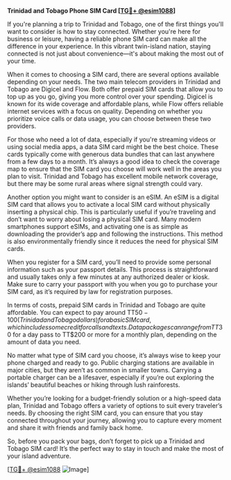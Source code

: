 **Trinidad and Tobago Phone SIM Card [[TG💪+ @esim1088](https://t.me/s/esim1088)]**

If you're planning a trip to Trinidad and Tobago, one of the first things you'll want to consider is how to stay connected. Whether you're here for business or leisure, having a reliable phone SIM card can make all the difference in your experience. In this vibrant twin-island nation, staying connected is not just about convenience—it's about making the most out of your time.

When it comes to choosing a SIM card, there are several options available depending on your needs. The two main telecom providers in Trinidad and Tobago are Digicel and Flow. Both offer prepaid SIM cards that allow you to top up as you go, giving you more control over your spending. Digicel is known for its wide coverage and affordable plans, while Flow offers reliable internet services with a focus on quality. Depending on whether you prioritize voice calls or data usage, you can choose between these two providers.

For those who need a lot of data, especially if you're streaming videos or using social media apps, a data SIM card might be the best choice. These cards typically come with generous data bundles that can last anywhere from a few days to a month. It’s always a good idea to check the coverage map to ensure that the SIM card you choose will work well in the areas you plan to visit. Trinidad and Tobago has excellent mobile network coverage, but there may be some rural areas where signal strength could vary.

Another option you might want to consider is an eSIM. An eSIM is a digital SIM card that allows you to activate a local SIM card without physically inserting a physical chip. This is particularly useful if you’re traveling and don’t want to worry about losing a physical SIM card. Many modern smartphones support eSIMs, and activating one is as simple as downloading the provider’s app and following the instructions. This method is also environmentally friendly since it reduces the need for physical SIM cards.

When you register for a SIM card, you’ll need to provide some personal information such as your passport details. This process is straightforward and usually takes only a few minutes at any authorized dealer or kiosk. Make sure to carry your passport with you when you go to purchase your SIM card, as it’s required by law for registration purposes.

In terms of costs, prepaid SIM cards in Trinidad and Tobago are quite affordable. You can expect to pay around TT$50-100 (Trinidad and Tobago dollars) for a basic SIM card, which includes some credit for calls and texts. Data packages can range from TT$30 for a day pass to TT$200 or more for a monthly plan, depending on the amount of data you need.

No matter what type of SIM card you choose, it’s always wise to keep your phone charged and ready to go. Public charging stations are available in major cities, but they aren’t as common in smaller towns. Carrying a portable charger can be a lifesaver, especially if you’re out exploring the islands’ beautiful beaches or hiking through lush rainforests.

Whether you’re looking for a budget-friendly solution or a high-speed data plan, Trinidad and Tobago offers a variety of options to suit every traveler’s needs. By choosing the right SIM card, you can ensure that you stay connected throughout your journey, allowing you to capture every moment and share it with friends and family back home.

So, before you pack your bags, don’t forget to pick up a Trinidad and Tobago SIM card! It’s the perfect way to stay in touch and make the most of your island adventure. 

[[TG💪+ @esim1088](https://t.me/s/esim1088) ![Image](https://i.postimg.cc/Y0z9fWf4/image.png)]